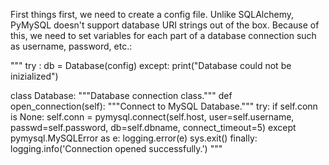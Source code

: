 First things first, we need to create a config file. Unlike SQLAlchemy, PyMySQL doesn't support database URI strings out of the box. Because of this, we need to set variables for each part of a database connection such as username, password, etc.:



""" 
try : 
    db = Database(config)
except:
    print("Database could not be inizialized")

class Database:
    """Database connection class."""
    def open_connection(self):
        """Connect to MySQL Database."""
        try:
            if self.conn is None:
                self.conn = pymysql.connect(self.host,
                                            user=self.username,
                                            passwd=self.password,
                                            db=self.dbname,
                                            connect_timeout=5)
        except pymysql.MySQLError as e:
            logging.error(e)
            sys.exit()
        finally:
            logging.info('Connection opened successfully.') """